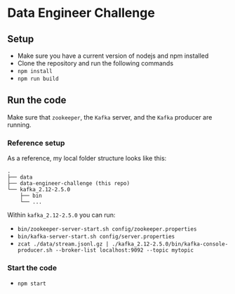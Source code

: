 # Data Engineer Challenge
## Setup
- Make sure you have a current version of nodejs and npm installed
- Clone the repository and run the following commands
- `npm install`
- `npm run build`

## Run the code
Make sure that `zookeeper`, the `Kafka` server, and the `Kafka` producer are running.

### Reference setup
As a reference, my local folder structure looks like this:

```
.
├── data
├── data-engineer-challenge (this repo)
└── kafka_2.12-2.5.0
    ├── bin
    └── ...
```

Within `kafka_2.12-2.5.0` you can run:
- `bin/zookeeper-server-start.sh config/zookeeper.properties`
- `bin/kafka-server-start.sh config/server.properties`
- `zcat ./data/stream.jsonl.gz | ./kafka_2.12-2.5.0/bin/kafka-console-producer.sh --broker-list localhost:9092 --topic mytopic`

### Start the code
- `npm start`
